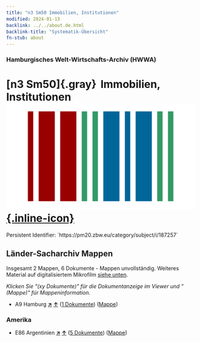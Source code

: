 ```yaml
---
title: "n3 Sm50 Immobilien, Institutionen"
modified: 2024-01-13
backlink: ../../about.de.html
backlink-title: "Systematik-Übersicht"
fn-stub: about
---
```


### Hamburgisches Welt-Wirtschafts-Archiv (HWWA)

# [n3 Sm50]{.gray}&#8201; Immobilien, Institutionen &#160; [![Wikidata](/images/Wikidata-logo.svg "Wikidata"){.inline-icon}](http://www.wikidata.org/entity/Q104710522)

<div class="hint">Persistent Identifier: `https://pm20.zbw.eu/category/subject/i/187257`</div>







## Länder-Sacharchiv Mappen






Insgesamt 2 Mappen, 6 Dokumente - Mappen unvollständig. Weiteres Material auf digitalisiertem Mikrofilm [siehe unten](#filmsections).

_Klicken Sie "(xy Dokumente)" für die Dokumentanzeige im Viewer und "(Mappe)" für Mappeninformation._



- A9 Hamburg [**&nearr;**](../../../geo/i/140905/about.de.html "Hamburg (alle Mappen)") [**&uarr;**](../../../geo/about.de.html#A9 "Ländersystematik") (<a href="https://pm20.zbw.eu/iiifview/folder/sh/140905,187257" title="über: Hamburg : Immobilien, Institutionen" target="_blank">1 Dokumente</a>) ([Mappe](../../../../folder/sh/1409xx/140905/1872xx/187257/about.de.html))

### Amerika

- E86 Argentinien [**&nearr;**](../../../geo/i/141692/about.de.html "Argentinien (alle Mappen)") [**&uarr;**](../../../geo/about.de.html#E86 "Ländersystematik") (<a href="https://pm20.zbw.eu/iiifview/folder/sh/141692,187257" title="über: Argentinien : Immobilien, Institutionen" target="_blank">5 Dokumente</a>) ([Mappe](../../../../folder/sh/1416xx/141692/1872xx/187257/about.de.html))



<a id="filmsections" />













